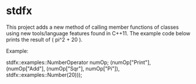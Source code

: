 stdfx
=====

This project adds a new method of calling member functions of classes using new tools/language features found in C++11.
The example code below prints the result of ( pi^2 + 20 ).

Example:

stdfx::examples::NumberOperator numOp;
(numOp["Print"], (numOp["Add"], (numOp["Sqr"], numOp["Pi"]), stdfx::examples::Number(20)));


